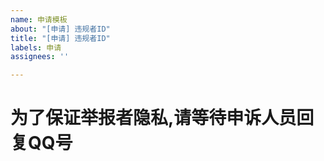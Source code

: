 ```yaml
---
name: 申请模板
about: "[申请] 违规者ID"
title: "[申请] 违规者ID"
labels: 申请
assignees: ''

---
```


# 为了保证举报者隐私,请等待申诉人员回复QQ号
